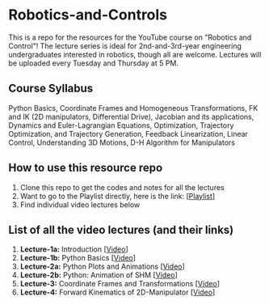 # Robotics-and-Controls
This is a repo for the resources for the YouTube course on "Robotics and Control"! 
The lecture series is ideal for 2nd-and-3rd-year engineering undergraduates interested in robotics, though all are welcome. 
Lectures will be uploaded every Tuesday and Thursday at 5 PM.

## Course Syllabus
Python Basics, Coordinate Frames and Homogeneous Transformations, FK and IK (2D manipulators, Differential Drive), Jacobian and its applications, Dynamics and Euler-Lagrangian Equations, Optimization, Trajectory Optimization, and Trajectory Generation, Feedback Linearization, Linear Control, Understanding 3D Motions, D-H Algorithm for Manipulators

## How to use this resource repo
1. Clone this repo to get the codes and notes for all the lectures
3. Want to go to the Playlist directly, here is the link: [[Playlist](https://youtube.com/playlist?list=PL5HnE_lHbcogt_91Yy-5LGSsEhyLGdJ4Y&feature=shared)]
4. Find individual video lectures below

## List of all the video lectures (and their links)
  1. **Lecture-1a:** Introduction                          [[Video](https://youtu.be/VyPqcnUwWeY?feature=shared)]
  2. **Lecture-1b:** Python Basics                         [[Video](https://youtu.be/PM4g1GFLMzk?feature=shared)]
  3. **Lecture-2a:** Python Plots and Animations           [[Video](https://youtu.be/fvyIp7nf-Cc?feature=shared)]
  4. **Lecture-2b:** Python: Animation of SHM              [[Video](https://youtu.be/pU6gM1dK6eA?feature=shared)]
  5. **Lecture-3:**  Coordinate Frames and Transformations [[Video](https://youtu.be/FjMSA1BwlHg?feature=shared)]
  6. **Lecture-4:**  Forward Kinematics of 2D-Manipulator  [[Video]()]
